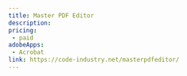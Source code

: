 ```yaml
---
title: Master PDF Editor
description: 
pricing:
 - paid
adobeApps:
 - Acrobat
link: https://code-industry.net/masterpdfeditor/
---
```

